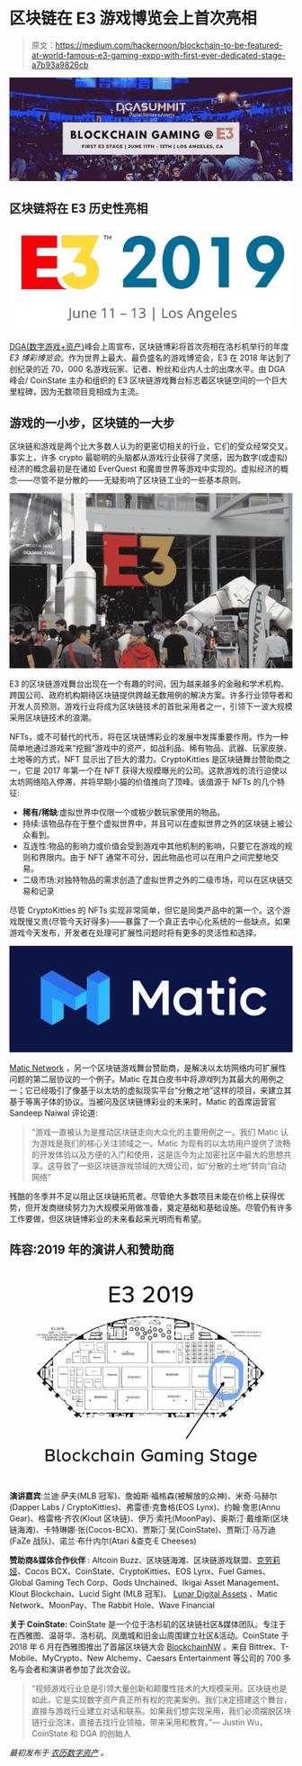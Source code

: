 # 区块链在 E3 游戏博览会上首次亮相

> 原文：<https://medium.com/hackernoon/blockchain-to-be-featured-at-world-famous-e3-gaming-expo-with-first-ever-dedicated-stage-a7b93a9826cb>

![](img/93a435e1ec2d43dd436e3f0c22d5c725.png)

## 区块链将在 E3 历史性亮相

![](img/053243b184d4e3ee46e69b94ea62a0b1.png)

[DGA(数字游戏+资产)](https://DGASummit.la)峰会上周宣布，区块链博彩将首次亮相在洛杉机举行的年度 *E3 博彩博览会*。作为世界上最大、最负盛名的游戏博览会，E3 在 2018 年达到了创纪录的近 70，000 名游戏玩家、记者、粉丝和业内人士的出席水平。由 DGA 峰会/ CoinState 主办和组织的 E3 区块链游戏舞台标志着区块链空间的一个巨大里程碑，因为无数项目竞相成为主流。

## 游戏的一小步，区块链的一大步

区块链和游戏是两个比大多数人认为的更密切相关的行业，它们的受众经常交叉。事实上，许多 crypto 最聪明的头脑都从游戏行业获得了灵感，因为数字(或虚拟)经济的概念最初是在诸如 EverQuest 和魔兽世界等游戏中实现的。虚拟经济的概念——尽管不是分散的——无疑影响了区块链工业的一些基本原则。

![](img/71cd4379905d40c61a753a3e4a3672f2.png)

E3 的区块链游戏舞台出现在一个有趣的时间，因为越来越多的金融和学术机构、跨国公司、政府机构期待区块链提供跨越无数用例的解决方案。许多行业领导者和开发人员预测，游戏行业将成为区块链技术的首批采用者之一，引领下一波大规模采用区块链技术的浪潮。

NFTs，或不可替代的代币，将在区块链博彩业的发展中发挥重要作用。作为一种简单地通过游戏来“挖掘”游戏中的资产，如战利品、稀有物品、武器、玩家皮肤、土地等的方式，NFT 显示出了巨大的潜力。CryptoKitties 是区块链舞台赞助商之一，它是 2017 年第一个在 NFT 获得大规模曝光的公司。这款游戏的流行迫使以太坊网络陷入停滞，并将早期小猫的价值推向了顶峰。该值源于 NFTs 的几个特征:

*   **稀有/稀缺**:虚拟世界中仅限一个或极少数玩家使用的物品。
*   持续:该物品存在于整个虚拟世界中，并且可以在虚拟世界之外的区块链上被公众看到。
*   互连性:物品的影响力或价值会受到游戏中其他机制的影响，只要它在游戏的规则和界限内。由于 NFT 通常不可分，因此物品也可以在用户之间完整地交易。
*   二级市场:对独特物品的需求创造了虚拟世界之外的二级市场，可以在区块链交易和记录

尽管 CryptoKitties 的 NFTs 实现非常简单，但它是同类产品中的第一个。这个游戏既慢又贵(尽管今天好得多)——暴露了一个真正去中心化系统的一些缺点。如果游戏今天发布，开发者在处理可扩展性问题时将有更多的灵活性和选择。

![](img/ede193cc692193ab39461a09d0990d9c.png)

[Matic Network](https://matic.network) ，另一个区块链游戏舞台赞助商，是解决以太坊网络内可扩展性问题的第二层协议的一个例子。Matic 在其白皮书中将*游戏*列为其最大的用例之一；它已经吸引了像基于以太坊的虚拟现实平台“分散之地”这样的项目，来建立其基于等离子体的协议。当被问及区块链博彩业的未来时，Matic 的首席运营官 Sandeep Naiwal 评论道:

> “游戏一直被认为是推动区块链走向大众化的主要用例之一。我们 Matic 认为游戏是我们的核心关注领域之一。Matic 为现有的以太坊用户提供了流畅的开发体验以及方便的入门和使用，这是迄今为止加密社区中最大的思想共享。这导致了一些区块链游戏领域的大牌公司，如“分散的土地”转向“自动网络”

残酷的冬季并不足以阻止区块链拓荒者。尽管绝大多数项目未能在价格上获得优势，但开发商继续努力为大规模采用做准备，奠定基础和基础设施。尽管仍有许多工作要做，但区块链博彩业的未来看起来光明而有希望。

## 阵容:2019 年的演讲人和赞助商

![](img/7983917b57c7a7e2c59fe5cf24ae911c.png)

**演讲嘉宾**:兰迪·萨夫(MLB 冠军)、詹姆斯·福格森(被解放的众神)、米奇·马赫尔(Dapper Labs / CryptoKitties)、弗雷德·克鲁格(EOS Lynx)、约翰·詹恩(Annu Gear)、格雷格·齐农(Klout 区块链)、伊万·索托(MoonPay)、奥斯汀·戴维斯(区块链海滩)、卡特琳娜·张(Cocos-BCX)、贾斯汀·吴(CoinState)、贾斯汀·马万迪(FaZe 战队)、诺兰·布什内尔(Atari &查克·E Cheeses)

**赞助商&媒体合作伙伴** : Altcoin Buzz、区块链海滩、区块链游戏联盟、[克劳莉娅](https://lunardigitalassets.com/insights/project-analysis/web-3-0-how-chromia-plans-to-bring-mass-adoption-to-dapps/)、Cocos BCX、CoinState、CryptoKitties、EOS Lynx、Fuel Games、Global Gaming Tech Corp、Gods Unchained、Ikigai Asset Management、Klout Blockchain、Lucid Sight (MLB 冠军)、 [Lunar Digital Assets](https://lunardigitalassets.com/about-us/) 、Matic Network、MoonPay、The Rabbit Hole、Wave Financial

**关于 CoinState:** CoinState 是一个位于洛杉矶的区块链社区&媒体团队。专注于在西雅图、温哥华、洛杉矶、凤凰城和旧金山周围建立社区&活动。CoinState 于 2018 年 6 月在西雅图推出了首届区块链大会 [BlockchainNW](https://lunardigitalassets.com/news/events/seattles-premier-blockchain-conference-hosted-by-blockchain-nw/) 。来自 Bittrex、T-Mobile、MyCrypto、New Alchemy、Caesars Entertainment 等公司的 700 多名与会者和演讲者参加了此次会议。

> “视频游戏行业总是引领大量创新和颠覆性技术的大规模采用。区块链也是如此，它是实现数字资产真正所有权的完美案例。我们决定搭建这个舞台，直接与游戏行业建立对话和联系。如果我们想实现采用，我们必须摆脱区块链行业泡沫，直接去找行业领袖，带来采用和教育。”— Justin Wu，CoinState 和 DGA 的创始人

*最初发布于* [*农历数字资产*](https://lunardigitalassets.com/news/blockchain-to-be-featured-at-world-famous-e3-gaming-expo/) *。*